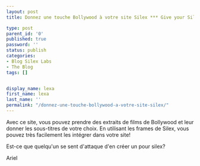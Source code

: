 ```yaml
---
layout: post
title: Donnez une touche Bollywood à votre site Silex *** Give your Silex site a Bollywood look

type: post
parent_id: '0'
published: true
password: ''
status: publish
categories:
- Blog Silex Labs
- The Blog
tags: []


display_name: lexa
first_name: lexa
last_name: ''
permalink: "/donnez-une-touche-bollywood-a-votre-site-silex/"
---
```


Avec ce site, vous pouvez prendre des extraits de films de Bollywood et leur donner les sous-titres de votre choix. En utilisant les frames de Silex, vous pouvez très facilement les intégrer dans votre site!



Est-ce que quelqu'un se sent d'attaque d'en créer un pour silex?

Ariel
